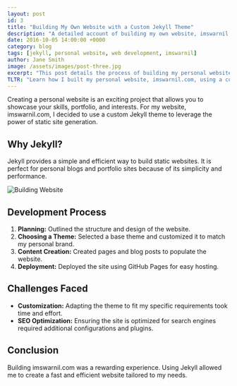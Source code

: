 ```yaml
---
layout: post
id: 3
title: "Building My Own Website with a Custom Jekyll Theme"
description: "A detailed account of building my own website, imswarnil.com, using a custom Jekyll theme."
date: 2016-10-05 14:00:00 +0000
category: blog
tags: [jekyll, personal website, web development, imswarnil]
author: Jane Smith
image: /assets/images/post-three.jpg
excerpt: "This post details the process of building my personal website, imswarnil.com, using a custom Jekyll theme."
TLTR: "Learn how I built my personal website, imswarnil.com, using a custom Jekyll theme and the challenges faced during development."
---
```


Creating a personal website is an exciting project that allows you to showcase your skills, portfolio, and interests. For my website, imswarnil.com, I decided to use a custom Jekyll theme to leverage the power of static site generation.

## Why Jekyll?

Jekyll provides a simple and efficient way to build static websites. It is perfect for personal blogs and portfolio sites because of its simplicity and performance.

![Building Website](https://via.placeholder.com/800x450)

## Development Process

1. **Planning:** Outlined the structure and design of the website.
2. **Choosing a Theme:** Selected a base theme and customized it to match my personal brand.
3. **Content Creation:** Created pages and blog posts to populate the website.
4. **Deployment:** Deployed the site using GitHub Pages for easy hosting.

## Challenges Faced

- **Customization:** Adapting the theme to fit my specific requirements took time and effort.
- **SEO Optimization:** Ensuring the site is optimized for search engines required additional configurations and plugins.

## Conclusion

Building imswarnil.com was a rewarding experience. Using Jekyll allowed me to create a fast and efficient website tailored to my needs.
